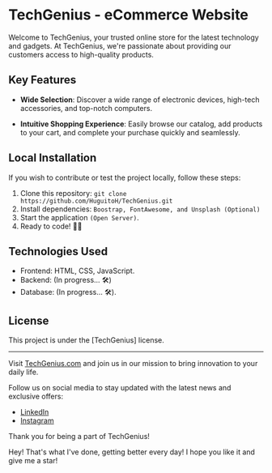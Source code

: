 # TechGenius - eCommerce Website

Welcome to TechGenius, your trusted online store for the latest technology and gadgets. At TechGenius, we're passionate about providing our customers access to high-quality products.

## Key Features

- **Wide Selection**: Discover a wide range of electronic devices, high-tech accessories, and top-notch computers.

- **Intuitive Shopping Experience**: Easily browse our catalog, add products to your cart, and complete your purchase quickly and seamlessly.

## Local Installation

If you wish to contribute or test the project locally, follow these steps:

1. Clone this repository: `git clone https://github.com/HuguitoH/TechGenius.git`
2. Install dependencies: `Boostrap, FontAwesome, and Unsplash (Optional)`
3. Start the application `(Open Server)`.
4. Ready to code! 🎉🎊

## Technologies Used

- Frontend: HTML, CSS, JavaScript.
- Backend: (In progress... 🛠️)
- Database: (In progress... 🛠️).

## License

This project is under the [TechGenius] license.

---

Visit [TechGenius.com](https://www.techgenius.com) and join us in our mission to bring innovation to your daily life.

Follow us on social media to stay updated with the latest news and exclusive offers:

- [LinkedIn](https://www.linkedin.com/TechGenius)
- [Instagram](https://www.instagram.com/TechGenius)

Thank you for being a part of TechGenius!

Hey! That's what I've done, getting better every day!
I hope you like it and give me a star!
